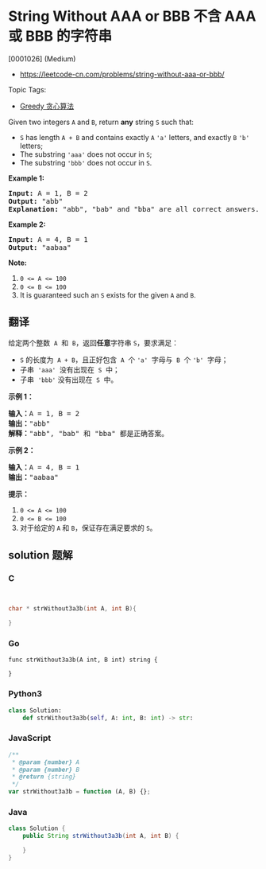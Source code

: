 # String Without AAA or BBB 不含 AAA 或 BBB 的字符串

[0001026] (Medium)

- https://leetcode-cn.com/problems/string-without-aaa-or-bbb/

Topic Tags:

- [Greedy 贪心算法](https://leetcode-cn.com/tag/greedy/)

Given two integers `A` and `B`, return **any** string `S` such that:

- `S` has length `A + B` and contains exactly `A` `'a'` letters, and exactly `B` `'b'` letters;
- The substring `'aaa'` does not occur in `S`;
- The substring `'bbb'` does not occur in `S`.

**Example 1:**

<pre><strong>Input: </strong>A = <span id="example-input-1-1">1</span>, B = <span id="example-input-1-2">2</span>
<strong>Output: </strong><span id="example-output-1">"abb"
</span><strong>Explanation:</strong> "abb", "bab" and "bba" are all correct answers.
</pre>

**Example 2:**

<pre><strong>Input: </strong>A = <span id="example-input-2-1">4</span>, B = <span id="example-input-2-2">1</span>
<strong>Output: </strong><span id="example-output-2">"aabaa"</span></pre>

**Note:**

1.  `0 <= A <= 100`
2.  `0 <= B <= 100`
3.  It is guaranteed such an `S` exists for the given `A` and `B`.

## 翻译

给定两个整数  `A`  和  `B`，返回**任意**字符串 `S`，要求满足：

- `S` 的长度为  `A + B`，且正好包含  `A`  个 `'a'`  字母与  `B`  个 `'b'`  字母；
- 子串  `'aaa'`  没有出现在  `S`  中；
- 子串  `'bbb'` 没有出现在  `S`  中。

**示例 1：**

<pre><strong>输入：</strong>A = 1, B = 2
<strong>输出：</strong>"abb"
<strong>解释：</strong>"abb", "bab" 和 "bba" 都是正确答案。
</pre>

**示例 2：**

<pre><strong>输入：</strong>A = 4, B = 1
<strong>输出：</strong>"aabaa"</pre>

**提示：**

1.  `0 <= A <= 100`
2.  `0 <= B <= 100`
3.  对于给定的 `A` 和 `B`，保证存在满足要求的 `S`。

## solution 题解

### C

```c


char * strWithout3a3b(int A, int B){

}


```

### Go

```golang
func strWithout3a3b(A int, B int) string {

}
```

### Python3

```python
class Solution:
    def strWithout3a3b(self, A: int, B: int) -> str:

```

### JavaScript

```javascript
/**
 * @param {number} A
 * @param {number} B
 * @return {string}
 */
var strWithout3a3b = function (A, B) {};
```

### Java

```java
class Solution {
    public String strWithout3a3b(int A, int B) {

    }
}
```
